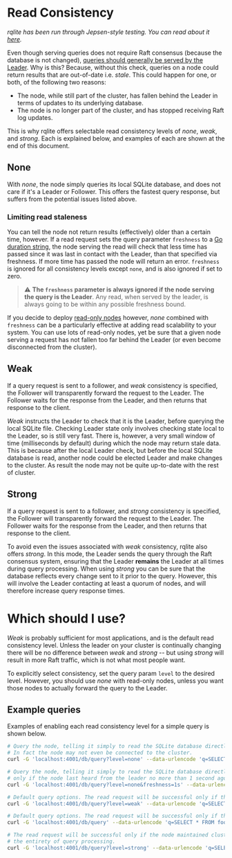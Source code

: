 # Read Consistency
_rqlite has been run through Jepsen-style testing. You can read about it [here](https://github.com/wildarch/jepsen.rqlite/blob/main/doc/blog.md)._

Even though serving queries does not require Raft consensus (because the database is not changed), [queries should generally be served by the Leader](https://github.com/rqlite/rqlite/issues/5). Why is this? Because, without this check, queries on a node could return results that are out-of-date i.e. _stale_.  This could happen for one, or both, of the following two reasons:

 * The node, while still part of the cluster, has fallen behind the Leader in terms of updates to its underlying database.
 * The node is no longer part of the cluster, and has stopped receiving Raft log updates.

This is why rqlite offers selectable read consistency levels of _none_, _weak_, and _strong_. Each is explained below, and examples of each are shown at the end of this document.

## None
With _none_, the node simply queries its local SQLite database, and does not care if it's a Leader or Follower. This offers the fastest query response, but suffers from the potential issues listed above.

### Limiting read staleness
You can tell the node not return results (effectively) older than a certain time, however. If a read request sets the query parameter `freshness` to a [Go duration string](https://golang.org/pkg/time/#Duration), the node serving the read will check that less time has passed since it was last in contact with the Leader, than that specified via freshness. If more time has passed the node will return an error. `freshness` is ignored for all consistency levels except `none`, and is also ignored if set to zero.

> :warning: **The `freshness` parameter is always ignored if the node serving the query is the Leader**. Any read, when served by the leader, is always going to be within any possible freshness bound.

If you decide to deploy [read-only nodes](https://github.com/rqlite/rqlite/blob/master/DOC/READ_ONLY_NODES.md) however, _none_ combined with `freshness` can be a particularly effective at adding read scalability to your system. You can use lots of read-only nodes, yet be sure that a given node serving a request has not fallen too far behind the Leader (or even become disconnected from the cluster).

## Weak
If a query request is sent to a follower, and _weak_ consistency is specified, the Follower will transparently forward the request to the Leader. The Follower waits for the response from the Leader, and then returns that response to the client.

_Weak_ instructs the Leader to check that it is the Leader, before querying the local SQLite file. Checking Leader state only involves checking state local to the Leader, so is still very fast. There is, however, a very small window of time (milliseconds by default) during which the node may return stale data. This is because after the local Leader check, but before the local SQLite database is read, another node could be elected Leader and make changes to the cluster. As result the node may not be quite up-to-date with the rest of cluster.

## Strong
If a query request is sent to a follower, and _strong_ consistency is specified, the Follower will transparently forward the request to the Leader. The Follower waits for the response from the Leader, and then returns that response to the client.

To avoid even the issues associated with _weak_ consistency, rqlite also offers _strong_. In this mode, the Leader sends the query through the Raft consensus system, ensuring that the Leader **remains** the Leader at all times during query processing. When using _strong_ you can be sure that the database reflects every change sent to it prior to the query. However, this will involve the Leader contacting at least a quorum of nodes, and will therefore increase query response times.

# Which should I use?
_Weak_ is probably sufficient for most applications, and is the default read consistency level. Unless the leader on your cluster is continually changing there will be no difference between _weak_ and _strong_ -- but using _strong_ will result in more Raft traffic, which is not what most people want.

To explicitly select consistency, set the query param `level` to the desired level. However, you should use _none_ with read-only nodes, unless you want those nodes to actually forward the query to the Leader.

## Example queries
Examples of enabling each read consistency level for a simple query is shown below.

```bash
# Query the node, telling it simply to read the SQLite database directly. No guarantees on how old the data is.
# In fact the node may not even be connected to the cluster.
curl -G 'localhost:4001/db/query?level=none' --data-urlencode 'q=SELECT * FROM foo'

# Query the node, telling it simply to read the SQLite database directly. The read request will be successful
# only if the node last heard from the leader no more than 1 second ago.
curl -G 'localhost:4001/db/query?level=none&freshness=1s' --data-urlencode 'q=SELECT * FROM foo'

# Default query options. The read request will be successful only if the node believes its the leader. 
curl -G 'localhost:4001/db/query?level=weak' --data-urlencode 'q=SELECT * FROM foo'

# Default query options. The read request will be successful only if the node believes it is the leader. Same as weak.
curl -G 'localhost:4001/db/query' --data-urlencode 'q=SELECT * FROM foo'

# The read request will be successful only if the node maintained cluster leadership during
# the entirety of query processing.
curl -G 'localhost:4001/db/query?level=strong' --data-urlencode 'q=SELECT * FROM foo'
```
